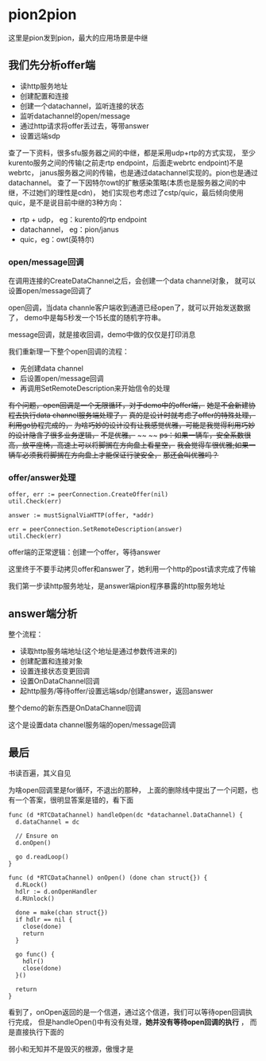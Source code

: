 # pion2pion

这里是pion发到pion，最大的应用场景是中继

## 我们先分析offer端

- 读http服务地址
- 创建配置和连接
- 创建一个datachannel，监听连接的状态
- 监听datachannel的open/message
- 通过http请求将offer丢过去，等带answer
- 设置远端sdp

查了一下资料，很多sfu服务器之间的中继，都是采用udp+rtp的方式实现，
至少kurento服务之间的传输(之前走rtp endpoint，后面走webrtc endpoint)不是webrtc，
janus服务器之间的传输，也是通过datachannel实现的。pion也是通过datachannel。
查了一下因特尔owt的扩散感染策略(本质也是服务器之间的中继，不过她们的理性是cdn)，
她们实现也考虑过了cstp/quic，最后倾向使用quic，是不是说目前中继的3种方向：

- rtp + udp， eg：kurento的rtp endpoint
- datachannel， eg：pion/janus
- quic，eg：owt(英特尔)

### open/message回调

在调用连接的CreateDataChannel之后，会创建一个data channel对象，
就可以设置open/message回调了

open回调，当data channle客户端收到通道已经open了，就可以开始发送数据了，
demo中是每5秒发一个15长度的随机字符串。

message回调，就是接收回调，demo中做的仅仅是打印消息

我们重新理一下整个open回调的流程：

- 先创建data channel
- 后设置open/message回调
- 再调用SetRemoteDescription来开始信令的处理

~~有个问题，open回调是一个无限循环，对于demo中的offer端，~~
~~她是不会新建协程去执行data channel服务端处理了，~~
~~真的是设计时就考虑了offer的特殊处理，利用go协程完成的，~~
~~为啥巧妙的设计没有让我感觉优雅，可能是我觉得利用巧妙的设计隐含了很多业务逻辑，~~
~~不是优雅。~~
~~ ~~
~~ps：如果一辆车，安全系数很高，放平座椅，高速上可以将脚搁在方向盘上看星空，~~
~~我会觉得车很优雅;如果一辆车必须我将脚搁在方向盘上才能保证行驶安全，~~
~~那还会叫优雅吗？~~

### offer/answer处理

    offer, err := peerConnection.CreateOffer(nil)
    util.Check(err)

    answer := mustSignalViaHTTP(offer, *addr)

    err = peerConnection.SetRemoteDescription(answer)
    util.Check(err)

offer端的正常逻辑：创建一个offer，等待answer

这里终于不要手动拷贝offer和answer了，她利用一个http的post请求完成了传输

我们第一步读http服务地址，是answer端pion程序暴露的http服务地址

## answer端分析

整个流程：

- 读取http服务端地址(这个地址是通过参数传进来的)
- 创建配置和连接对象
- 设置连接状态变更回调
- 设置OnDataChannel回调
- 起http服务/等待offer/设置远端sdp/创建answer，返回answer

整个demo的新东西是OnDataChannel回调

这个是设置data channel服务端的open/message回调

## 最后

书读百遍，其义自见

为啥open回调里是for循环，不退出的那种，
上面的删除线中提出了一个问题，也有一个答案，很明显答案是错的，看下面

    func (d *RTCDataChannel) handleOpen(dc *datachannel.DataChannel) {
      d.dataChannel = dc

      // Ensure on
      d.onOpen()

      go d.readLoop()
    }

    func (d *RTCDataChannel) onOpen() (done chan struct{}) {
      d.RLock()
      hdlr := d.onOpenHandler
      d.RUnlock()

      done = make(chan struct{})
      if hdlr == nil {
        close(done)
        return
      }

      go func() {
        hdlr()
        close(done)
      }()

      return
    }

看到了，onOpen返回的是一个信道，通过这个信道，我们可以等待open回调执行完成，
但是handleOpen()中有没有处理，**她并没有等待open回调的执行** ，
而是直接执行下面的

弱小和无知并不是毁灭的根源，傲慢才是
